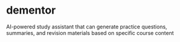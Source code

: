 # dementor
 AI-powered study assistant that can generate practice questions, summaries, and revision materials based on specific course content
